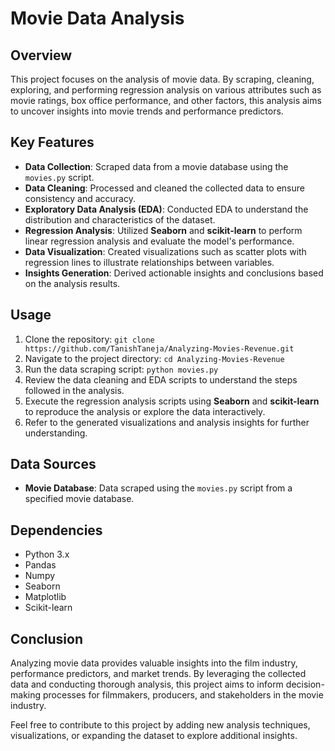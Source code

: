 # **Movie Data Analysis**

## **Overview**

This project focuses on the analysis of movie data. By scraping, cleaning, exploring, and performing regression analysis on various attributes such as movie ratings, box office performance, and other factors, this analysis aims to uncover insights into movie trends and performance predictors.

## **Key Features**

- **Data Collection**: Scraped data from a movie database using the `movies.py` script.
- **Data Cleaning**: Processed and cleaned the collected data to ensure consistency and accuracy.
- **Exploratory Data Analysis (EDA)**: Conducted EDA to understand the distribution and characteristics of the dataset.
- **Regression Analysis**: Utilized **Seaborn** and **scikit-learn** to perform linear regression analysis and evaluate the model's performance.
- **Data Visualization**: Created visualizations such as scatter plots with regression lines to illustrate relationships between variables.
- **Insights Generation**: Derived actionable insights and conclusions based on the analysis results.

## **Usage**

1. Clone the repository: `git clone https://github.com/TanishTaneja/Analyzing-Movies-Revenue.git`
2. Navigate to the project directory: `cd Analyzing-Movies-Revenue`
3. Run the data scraping script: `python movies.py`
4. Review the data cleaning and EDA scripts to understand the steps followed in the analysis.
5. Execute the regression analysis scripts using **Seaborn** and **scikit-learn** to reproduce the analysis or explore the data interactively.
6. Refer to the generated visualizations and analysis insights for further understanding.

## **Data Sources**

- **Movie Database**: Data scraped using the `movies.py` script from a specified movie database.

## **Dependencies**

- Python 3.x
- Pandas
- Numpy
- Seaborn
- Matplotlib
- Scikit-learn

## **Conclusion**

Analyzing movie data provides valuable insights into the film industry, performance predictors, and market trends. By leveraging the collected data and conducting thorough analysis, this project aims to inform decision-making processes for filmmakers, producers, and stakeholders in the movie industry.

Feel free to contribute to this project by adding new analysis techniques, visualizations, or expanding the dataset to explore additional insights.
